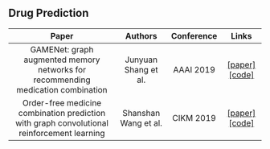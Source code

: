 ## Drug Prediction

Paper | Authors | Conference | Links
:-: | :-: | :-: | :-:
GAMENet: graph augmented memory networks for recommending medication combination| Junyuan Shang et al.|AAAI 2019 | [[paper]](https://arxiv.org/pdf/1809.01852.pdf) [[code]](https://github.com/sjy1203/GAMENet)
Order-free medicine combination prediction with graph convolutional reinforcement learning| Shanshan Wang et al.|CIKM 2019 | [[paper]](https://staff.fnwi.uva.nl/m.derijke/wp-content/papercite-data/pdf/wang-2019-order-free.pdf) [[code]](https://github.com/WOW5678/CompNet)



